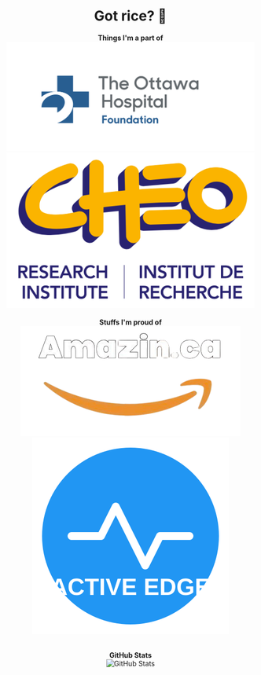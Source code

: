<h1 align="center">Got rice? 🍚</h1>

<div align="center">
  <b>Things I'm a part of</b>
  <br>
  <img src="OGH.png" alt="Organization Logo">
  <img src="CHEO+RI.png" alt="CHEO+RI Logo">
  <br><br>
  <b>Stuffs I'm proud of</b>
  <br>
  <img src="AmazinLogo.png" alt="Amazin Logo">
  <img src="active-edge-logo.svg" alt="Active Edge Logo">
  <br><br>
  
  <!-- GitHub Stats -->
  <b>GitHub Stats</b>
  <br>
  <img src="https://github-readme-stats.vercel.app/api?username=nicerice96&show_icons=true&theme=radical" alt="GitHub Stats">
</div>
